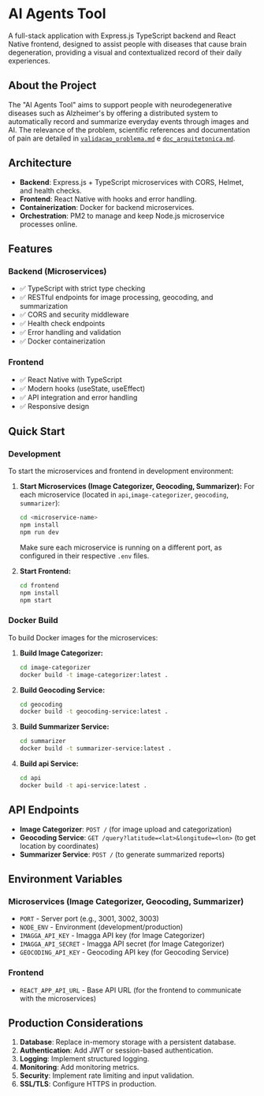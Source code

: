 # AI Agents Tool

A full-stack application with Express.js TypeScript backend and React Native frontend, designed to assist people with diseases that cause brain degeneration, providing a visual and contextualized record of their daily experiences.

## About the Project
The "AI Agents Tool" aims to support people with neurodegenerative diseases such as Alzheimer's by offering a distributed system to automatically record and summarize everyday events through images and AI.
The relevance of the problem, scientific references and documentation of pain are detailed in [`validacao_problema.md`](./documentation/validacao_problema.md) e [`doc_arquitetonica.md`](./documentation/doc_arquitetonica.md).

## Architecture

- **Backend**: Express.js + TypeScript microservices with CORS, Helmet, and health checks.
- **Frontend**: React Native with hooks and error handling.
- **Containerization**: Docker for backend microservices.
- **Orchestration**: PM2 to manage and keep Node.js microservice processes online.

## Features

### Backend (Microservices)
- ✅ TypeScript with strict type checking
- ✅ RESTful endpoints for image processing, geocoding, and summarization
- ✅ CORS and security middleware
- ✅ Health check endpoints
- ✅ Error handling and validation
- ✅ Docker containerization

### Frontend
- ✅ React Native with TypeScript
- ✅ Modern hooks (useState, useEffect)
- ✅ API integration and error handling
- ✅ Responsive design

## Quick Start

### Development

To start the microservices and frontend in development environment:

1.  **Start Microservices (Image Categorizer, Geocoding, Summarizer):**
    For each microservice (located in `api`,`image-categorizer`, `geocoding`, `summarizer`):
    ```bash
    cd <microservice-name>
    npm install
    npm run dev
    ```
    Make sure each microservice is running on a different port, as configured in their respective `.env` files.

2.  **Start Frontend:**
    ```bash
    cd frontend
    npm install
    npm start
    ```

### Docker Build

To build Docker images for the microservices:

1.  **Build Image Categorizer:**
    ```bash
    cd image-categorizer
    docker build -t image-categorizer:latest .
    ```

2.  **Build Geocoding Service:**
    ```bash
    cd geocoding
    docker build -t geocoding-service:latest .
    ```

3.  **Build Summarizer Service:**
    ```bash
    cd summarizer
    docker build -t summarizer-service:latest .
    ```

4.  **Build api Service:**
    ```bash
    cd api
    docker build -t api-service:latest .
    ```

## API Endpoints

- **Image Categorizer**: `POST /` (for image upload and categorization)
- **Geocoding Service**: `GET /query?latitude=<lat>&longitude=<lon>` (to get location by coordinates)
- **Summarizer Service**: `POST /` (to generate summarized reports)

## Environment Variables

### Microservices (Image Categorizer, Geocoding, Summarizer)
- `PORT` - Server port (e.g., 3001, 3002, 3003)
- `NODE_ENV` - Environment (development/production)
- `IMAGGA_API_KEY` - Imagga API key (for Image Categorizer)
- `IMAGGA_API_SECRET` - Imagga API secret (for Image Categorizer)
- `GEOCODING_API_KEY` - Geocoding API key (for Geocoding Service)

### Frontend
- `REACT_APP_API_URL` - Base API URL (for the frontend to communicate with the microservices)

## Production Considerations

1.  **Database**: Replace in-memory storage with a persistent database.
2.  **Authentication**: Add JWT or session-based authentication.
3.  **Logging**: Implement structured logging.
4.  **Monitoring**: Add monitoring metrics.
5.  **Security**: Implement rate limiting and input validation.
6.  **SSL/TLS**: Configure HTTPS in production.